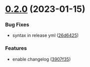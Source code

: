 # [0.2.0](https://github.com/mm716783/naorm-sqlite/compare/v0.1.1...v0.2.0) (2023-01-15)


### Bug Fixes

* syntax in release yml ([26d6425](https://github.com/mm716783/naorm-sqlite/commit/26d6425f9b9ba20e30454b18072b2942462a63fd))


### Features

* enable changelog ([3907f35](https://github.com/mm716783/naorm-sqlite/commit/3907f3547899838eb9446bc7f3fbf7f82a2109b1))
